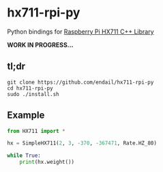# hx711-rpi-py

Python bindings for [Raspberry Pi HX711 C++ Library](https://github.com/endail/hx711)

**WORK IN PROGRESS...**

## tl;dr

```console
git clone https://github.com/endail/hx711-rpi-py
cd hx711-rpi-py
sudo ./install.sh
```

## Example

```python
from HX711 import *

hx = SimpleHX711(2, 3, -370, -367471, Rate.HZ_80)

while True:
    print(hx.weight())
```
